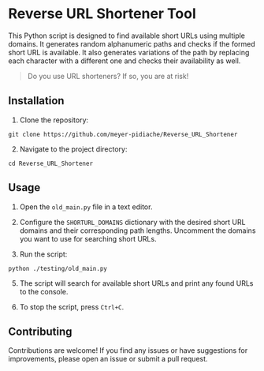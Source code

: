 # Reverse URL Shortener Tool

This Python script is designed to find available short URLs using multiple domains. It generates random alphanumeric paths and checks if the formed short URL is available. It also generates variations of the path by replacing each character with a different one and checks their availability as well.

> Do you use URL shorteners? If so, you are at risk!

## Installation

1. Clone the repository:
```shell
git clone https://github.com/meyer-pidiache/Reverse_URL_Shortener
```
2. Navigate to the project directory:
```shell
cd Reverse_URL_Shortener
```

## Usage

1. Open the `old_main.py` file in a text editor.

2. Configure the `SHORTURL_DOMAINS` dictionary with the desired short URL domains and their corresponding path lengths. Uncomment the domains you want to use for searching short URLs.

4. Run the script:
```shell
python ./testing/old_main.py
```

5. The script will search for available short URLs and print any found URLs to the console.

6. To stop the script, press `Ctrl+C`.

## Contributing

Contributions are welcome! If you find any issues or have suggestions for improvements, please open an issue or submit a pull request.
